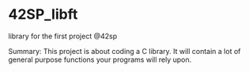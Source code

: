 # 42SP_libft
library for the first project @42sp

Summary:
This project is about coding a C library.
It will contain a lot of general purpose functions your programs will rely upon.

